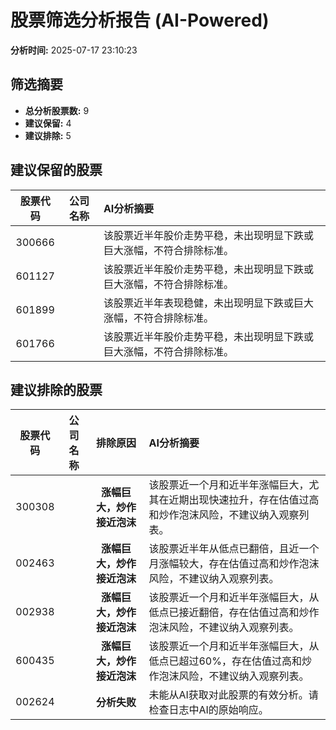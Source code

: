 # 股票筛选分析报告 (AI-Powered)

**分析时间:** 2025-07-17 23:10:23

## 筛选摘要

- **总分析股票数:** 9
- **建议保留:** 4
- **建议排除:** 5

## 建议保留的股票

| 股票代码 | 公司名称 | AI分析摘要 |
|:---:|:---:|:---|
| 300666 |  | 该股票近半年股价走势平稳，未出现明显下跌或巨大涨幅，不符合排除标准。 |
| 601127 |  | 该股票近半年股价走势平稳，未出现明显下跌或巨大涨幅，不符合排除标准。 |
| 601899 |  | 该股票近半年表现稳健，未出现明显下跌或巨大涨幅，不符合排除标准。 |
| 601766 |  | 该股票近半年股价走势平稳，未出现明显下跌或巨大涨幅，不符合排除标准。 |

## 建议排除的股票

| 股票代码 | 公司名称 | 排除原因 | AI分析摘要 |
|:---:|:---:|:---:|:---|
| 300308 |  | **涨幅巨大，炒作接近泡沫** | 该股票近一个月和近半年涨幅巨大，尤其在近期出现快速拉升，存在估值过高和炒作泡沫风险，不建议纳入观察列表。 |
| 002463 |  | **涨幅巨大，炒作接近泡沫** | 该股票近半年从低点已翻倍，且近一个月涨幅较大，存在估值过高和炒作泡沫风险，不建议纳入观察列表。 |
| 002938 |  | **涨幅巨大，炒作接近泡沫** | 该股票近一个月和近半年涨幅巨大，从低点已接近翻倍，存在估值过高和炒作泡沫风险，不建议纳入观察列表。 |
| 600435 |  | **涨幅巨大，炒作接近泡沫** | 该股票近一个月和近半年涨幅巨大，从低点已超过60%，存在估值过高和炒作泡沫风险，不建议纳入观察列表。 |
| 002624 |  | **分析失败** | 未能从AI获取对此股票的有效分析。请检查日志中AI的原始响应。 |
